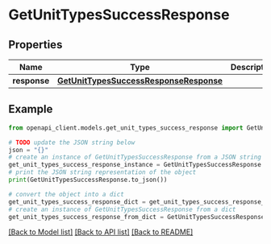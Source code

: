 # GetUnitTypesSuccessResponse


## Properties

Name | Type | Description | Notes
------------ | ------------- | ------------- | -------------
**response** | [**GetUnitTypesSuccessResponseResponse**](GetUnitTypesSuccessResponseResponse.md) |  | [optional] 

## Example

```python
from openapi_client.models.get_unit_types_success_response import GetUnitTypesSuccessResponse

# TODO update the JSON string below
json = "{}"
# create an instance of GetUnitTypesSuccessResponse from a JSON string
get_unit_types_success_response_instance = GetUnitTypesSuccessResponse.from_json(json)
# print the JSON string representation of the object
print(GetUnitTypesSuccessResponse.to_json())

# convert the object into a dict
get_unit_types_success_response_dict = get_unit_types_success_response_instance.to_dict()
# create an instance of GetUnitTypesSuccessResponse from a dict
get_unit_types_success_response_from_dict = GetUnitTypesSuccessResponse.from_dict(get_unit_types_success_response_dict)
```
[[Back to Model list]](../README.md#documentation-for-models) [[Back to API list]](../README.md#documentation-for-api-endpoints) [[Back to README]](../README.md)


